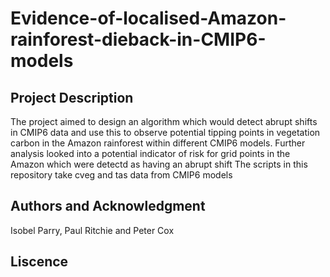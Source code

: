 # Evidence-of-localised-Amazon-rainforest-dieback-in-CMIP6-models
## Project Description
The project aimed to design an algorithm which would detect abrupt shifts in CMIP6 data and use this to observe potential tipping points in vegetation carbon in the Amazon rainforest within different CMIP6 models. Further analysis looked into a potential indicator of risk for grid points in the Amazon which were detectd as having an abrupt shift
The scripts in this repository take cveg and tas data from CMIP6 models



## Authors and Acknowledgment 
Isobel Parry, Paul Ritchie and Peter Cox

## Liscence 
